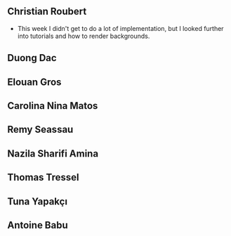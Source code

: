 ## Christian Roubert

 - This week I didn't get to do a lot of implementation, but I looked further into tutorials and how to render backgrounds.

## Duong Dac

## Elouan Gros

## Carolina Nina Matos

## Remy Seassau

## Nazila Sharifi Amina

## Thomas Tressel

## Tuna Yapakçı

## Antoine Babu

